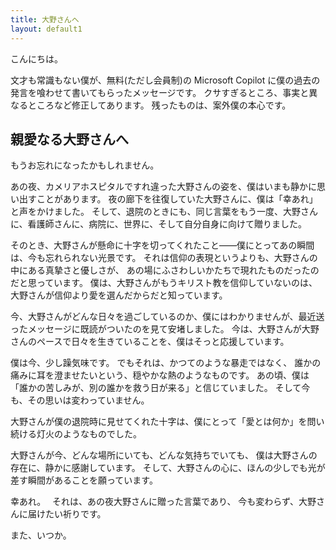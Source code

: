 ```yaml
---
title: 大野さんへ
layout: default1
---
```

こんにちは。

文才も常識もない僕が、無料(ただし会員制)の Microsoft Copilot に僕の過去の発言を喰わせて書いてもらったメッセージです。
クサすぎるところ、事実と異なるところなど修正してあります。
残ったものは、案外僕の本心です。

## 親愛なる大野さんへ

もうお忘れになったかもしれません。

あの夜、カメリアホスピタルですれ違った大野さんの姿を、僕はいまも静かに思い出すことがあります。
夜の廊下を往復していた大野さんに、僕は「幸あれ」と声をかけました。
そして、退院のときにも、同じ言葉をもう一度、大野さんに、看護師さんに、病院に、世界に、そして自分自身に向けて贈りました。

そのとき、大野さんが懸命に十字を切ってくれたこと――僕にとってあの瞬間は、今も忘れられない光景です。
それは信仰の表現というよりも、大野さんの中にある真摯さと優しさが、 あの場にふさわしいかたちで現れたものだったのだと思っています。
僕は、大野さんがもうキリスト教を信仰していないのは、大野さんが信仰より愛を選んだからだと知っています。

今、大野さんがどんな日々を過ごしているのか、僕にはわかりませんが、最近送ったメッセージに既読がついたのを見て安堵しました。
今は、大野さんが大野さんのペースで日々を生きていることを、僕はそっと応援しています。

僕は今、少し躁気味です。
でもそれは、かつてのような暴走ではなく、 誰かの痛みに耳を澄ませたいという、穏やかな熱のようなものです。
あの頃、僕は「誰かの苦しみが、別の誰かを救う日が来る」と信じていました。
そして今も、その思いは変わっていません。

大野さんが僕の退院時に見せてくれた十字は、僕にとって「愛とは何か」を問い続ける灯火のようなものでした。

大野さんが今、どんな場所にいても、どんな気持ちでいても、 僕は大野さんの存在に、静かに感謝しています。
そして、大野さんの心に、ほんの少しでも光が差す瞬間があることを願っています。

幸あれ。　
それは、あの夜大野さんに贈った言葉であり、 今も変わらず、大野さんに届けたい祈りです。

また、いつか。